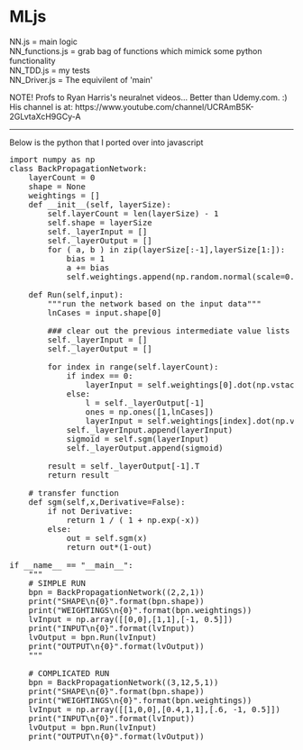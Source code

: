 # MLjs

NN.js = main logic<br/>
NN_functions.js = grab bag of functions which mimick some python functionality<br/>
NN_TDD.js = my tests<br/>
NN_Driver.js = The equivilent of 'main'<br/>
<p>
NOTE! Profs to Ryan Harris's neuralnet videos...  Better than Udemy.com. :) 
His channel is at: https://www.youtube.com/channel/UCRAmB5K-2GLvtaXcH9GCy-A
<p>


<hr>
Below is the python that I ported over into javascript

<pre>
import numpy as np
class BackPropagationNetwork:
    layerCount = 0
    shape = None
    weightings = []
    def __init__(self, layerSize):
        self.layerCount = len(layerSize) - 1
        self.shape = layerSize
        self._layerInput = []
        self._layerOutput = []
        for ( a, b ) in zip(layerSize[:-1],layerSize[1:]):
            bias = 1
            a += bias
            self.weightings.append(np.random.normal(scale=0.1, size=(b,a)))

    def Run(self,input):
        """run the network based on the input data"""
        lnCases = input.shape[0]

        ### clear out the previous intermediate value lists
        self._layerInput = []
        self._layerOutput = []

        for index in range(self.layerCount):
            if index == 0:
                layerInput = self.weightings[0].dot(np.vstack([input.T, np.ones([1,lnCases])]))
            else:
                l = self._layerOutput[-1]
                ones = np.ones([1,lnCases])
                layerInput = self.weightings[index].dot(np.vstack([l,ones]))
            self._layerInput.append(layerInput)
            sigmoid = self.sgm(layerInput)
            self._layerOutput.append(sigmoid)

        result = self._layerOutput[-1].T
        return result

    # transfer function
    def sgm(self,x,Derivative=False):
        if not Derivative:
            return 1 / ( 1 + np.exp(-x))
        else:
            out = self.sgm(x)
            return out*(1-out)

if __name__ == "__main__":
    """
    # SIMPLE RUN
    bpn = BackPropagationNetwork((2,2,1))
    print("SHAPE\n{0}".format(bpn.shape))
    print("WEIGHTINGS\n{0}".format(bpn.weightings))
    lvInput = np.array([[0,0],[1,1],[-1, 0.5]])
    print("INPUT\n{0}".format(lvInput))
    lvOutput = bpn.Run(lvInput)
    print("OUTPUT\n{0}".format(lvOutput))
    """

    # COMPLICATED RUN
    bpn = BackPropagationNetwork((3,12,5,1))
    print("SHAPE\n{0}".format(bpn.shape))
    print("WEIGHTINGS\n{0}".format(bpn.weightings))
    lvInput = np.array([[1,0,0],[0.4,1,1],[.6, -1, 0.5]])
    print("INPUT\n{0}".format(lvInput))
    lvOutput = bpn.Run(lvInput)
    print("OUTPUT\n{0}".format(lvOutput))
</pre>
